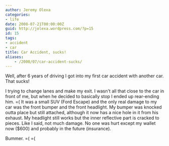 ```yaml
---
author: Jeremy Olexa
categories:
- life
date: 2008-07-21T00:00:00Z
guid: http://jolexa.wordpress.com/?p=15
id: 15
tags:
- accident
- car
title: Car Accident, sucks!
aliases:
    - /2008/07/car-accident-sucks/
---
```


Well, after 6 years of driving I got into my first car accident with another car. That sucks!

I trying to change lanes and make my exit. I wasn't all that close to the car in front of me, but when he decided to basically stop I ended up rear-ending him. =( It was a small SUV (Ford Escape) and the only real damage to my car was the front bumper and the front headlight. My bumper was knocked outta place but still attached, although it now has a nice hole in it from his exhaust. My headlight still works but the inner reflective part is cracked to pieces. Like I said, not much damage. No one was hurt except my wallet now ($600) and probably in the future (insurance).

Bummer. =( =(